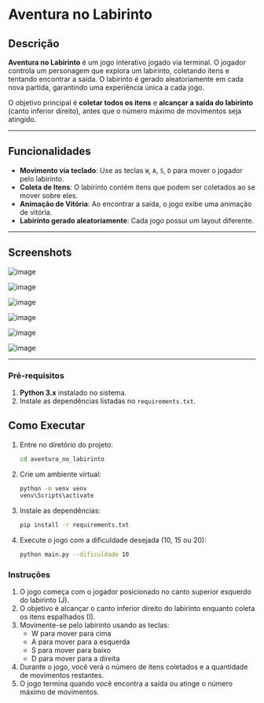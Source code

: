 # Aventura no Labirinto

## Descrição

**Aventura no Labirinto** é um jogo interativo jogado via terminal. O jogador controla um personagem que explora um labirinto, coletando itens e tentando encontrar a saída. O labirinto é gerado aleatoriamente em cada nova partida, garantindo uma experiência única a cada jogo.

O objetivo principal é **coletar todos os itens** e **alcançar a saída do labirinto** (canto inferior direito), antes que o número máximo de movimentos seja atingido.

---

## Funcionalidades

- **Movimento via teclado**: Use as teclas `W`, `A`, `S`, `D` para mover o jogador pelo labirinto.
- **Coleta de Itens**: O labirinto contém itens que podem ser coletados ao se mover sobre eles.
- **Animação de Vitória**: Ao encontrar a saída, o jogo exibe uma animação de vitória.
- **Labirinto gerado aleatoriamente**: Cada jogo possui um layout diferente.

---

## Screenshots

![image](https://github.com/user-attachments/assets/4a075c61-3e1f-44ed-a33d-f84ab2ad35a5)

![image](https://github.com/user-attachments/assets/17f50e68-edab-442a-96ed-e566a27f4774)

![image](https://github.com/user-attachments/assets/2d432d43-a3b7-4ae0-9eca-9bf43181be34)

![image](https://github.com/user-attachments/assets/8b7ea2d1-bd67-4cc8-9324-52c99b6abb95)

![image](https://github.com/user-attachments/assets/bbe84f27-cb90-4705-b005-74ab3584a809)

![image](https://github.com/user-attachments/assets/c6e57503-0462-481c-877a-6f2449303a6c)



---


### Pré-requisitos

1. **Python 3.x** instalado no sistema.
2. Instale as dependências listadas no `requirements.txt`.

## Como Executar
1. Entre no diretório do projeto:
   ```bash
   cd aventura_no_labirinto
2. Crie um ambiente virtual:
   ```bash
   python -m venv venv
   venv\Scripts\activate
3. Instale as dependências:
   ```bash
   pip install -r requirements.txt
4. Execute o jogo com a dificuldade desejada (10, 15 ou 20):
   ```bash
   python main.py --dificuldade 10

### Instruções
1. O jogo começa com o jogador posicionado no canto superior esquerdo do labirinto (J).
2. O objetivo é alcançar o canto inferior direito do labirinto enquanto coleta os itens espalhados (I).
3. Movimente-se pelo labirinto usando as teclas:
   * W para mover para cima
   * A para mover para a esquerda
   * S para mover para baixo
   * D para mover para a direita
4. Durante o jogo, você verá o número de itens coletados e a quantidade de movimentos restantes.
5. O jogo termina quando você encontra a saída ou atinge o número máximo de movimentos.
